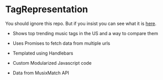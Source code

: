 # TagRepresentation
You should ignore this repo. But if you insist you can see what it is [here](http://nashvail.github.io/TagRepresentation).

* Shows top trending music tags in the US and a way to compare them

* Uses Promises to fetch data from multiple urls
* Templated using Handlebars
* Custom Modularized Javascript code
* Data from MusixMatch API
